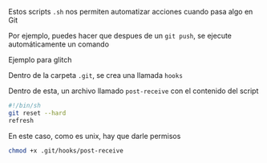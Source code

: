 Estos scripts `.sh` nos permiten automatizar acciones cuando pasa algo en Git

Por ejemplo, puedes hacer que despues de un `git push`, se ejecute automáticamente un comando

Ejemplo para glitch

Dentro de la carpeta `.git`, se crea una llamada `hooks`

Dentro de esta, un archivo llamado `post-receive` con el contenido del script

```sh
#!/bin/sh
git reset --hard
refresh
```

En este caso, como es unix, hay que darle permisos

```bash
chmod +x .git/hooks/post-receive
```